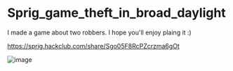 # Sprig_game_theft_in_broad_daylight

I made a game about two robbers. I hope you'll enjoy plaing it :)

https://sprig.hackclub.com/share/Sgo05F8RcPZcrzma6gOt

![image](https://github.com/user-attachments/assets/f78f0d83-5a73-4249-b66e-5a65a1bc364a)

